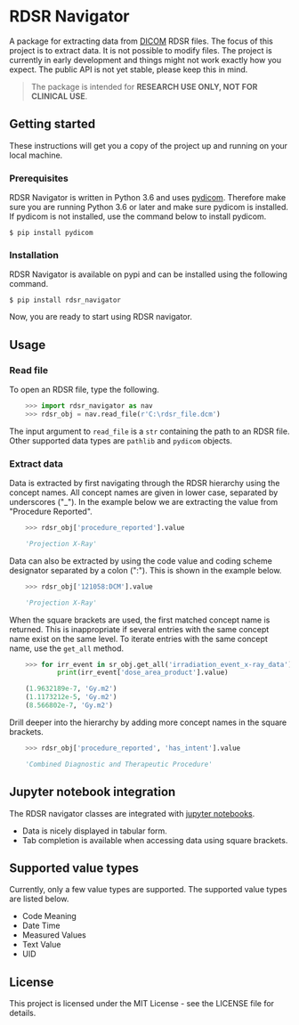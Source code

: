 # RDSR Navigator

A package for extracting data from [DICOM](https://www.dicomstandard.org/) RDSR files. The focus of this project is to extract data. It is not possible to modify files. The project is currently in early development and things might not work exactly how you expect. The public API is not yet stable, please keep this in mind.

> The package is intended for **RESEARCH USE ONLY, NOT FOR CLINICAL USE**.

## Getting started

These instructions will get you a copy of the project up and running on your local machine.

### Prerequisites

RDSR Navigator is written in Python 3.6 and uses [pydicom](https://pydicom.github.io/). Therefore make sure you are running Python 3.6 or later and make sure pydicom is installed. If pydicom is not installed, use the command below to install pydicom.

    $ pip install pydicom

### Installation

RDSR Navigator is available on pypi and can be installed using the following command.

    $ pip install rdsr_navigator

Now, you are ready to start using RDSR navigator.

## Usage

### Read file

To open an RDSR file, type the following.

```python
    >>> import rdsr_navigator as nav
    >>> rdsr_obj = nav.read_file(r'C:\rdsr_file.dcm')
```

The input argument to `read_file` is a `str` containing the path to an RDSR file. Other supported data types are `pathlib` and `pydicom` objects.

### Extract data

Data is extracted by first navigating through the RDSR hierarchy using the concept names. All concept names are given in lower case, separated by underscores ("_"). In the example below we are extracting the value from "Procedure Reported".

```python
    >>> rdsr_obj['procedure_reported'].value

    'Projection X-Ray'
```

Data can also be extracted by using the code value and coding scheme designator separated by a colon (":"). This is shown in the example below.

```python
    >>> rdsr_obj['121058:DCM'].value

    'Projection X-Ray'
```

When the square brackets are used, the first matched concept name is returned. This is inappropriate if several entries with the same concept name exist on the same level. To iterate entries with the same concept name, use the `get_all` method.

```python
    >>> for irr_event in sr_obj.get_all('irradiation_event_x-ray_data')):
            print(irr_event['dose_area_product'].value)

    (1.9632189e-7, 'Gy.m2')
    (1.1173212e-5, 'Gy.m2')
    (8.566802e-7, 'Gy.m2')
```

Drill deeper into the hierarchy by adding more concept names in the square brackets.

```python
    >>> rdsr_obj['procedure_reported', 'has_intent'].value

    'Combined Diagnostic and Therapeutic Procedure'
```

## Jupyter notebook integration

The RDSR navigator classes are integrated with [jupyter notebooks](http://jupyter.org/).

+ Data is nicely displayed in tabular form.
+ Tab completion is available when accessing data using square brackets.

## Supported value types

Currently, only a few value types are supported. The supported value types are listed below.

+ Code Meaning
+ Date Time
+ Measured Values
+ Text Value
+ UID

## License

This project is licensed under the MIT License - see the LICENSE file for details.
